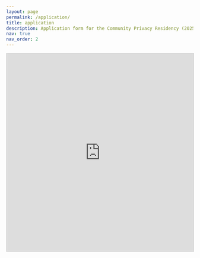 ```yaml
---
layout: page
permalink: /application/
title: application
description: Application form for the Community Privacy Residency (2025)
nav: true
nav_order: 2
---
```


<iframe class="airtable-embed" src="https://airtable.com/embed/appqz1LytVCVxTw3z/pagqSIwADrFRVIPl3/form" frameborder="0" onmousewheel="" width="100%" height="533" style="background: transparent; border: 1px solid #ccc;"></iframe>